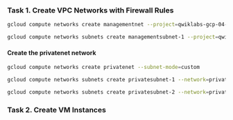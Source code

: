 ### **Task 1. Create VPC Networks with Firewall Rules**

```bash
gcloud compute networks create managementnet --project=qwiklabs-gcp-04-10e0bfc4aa8f --subnet-mode=custom --mtu=1460 --bgp-routing-mode=regional --bgp-best-path-selection-mode=legacy
```
```bash
gcloud compute networks subnets create managementsubnet-1 --project=qwiklabs-gcp-04-10e0bfc4aa8f --description=subred --range=10.130.0.0/20 --stack-type=IPV4_ONLY --network=managementnet --region=us-west1
```
#### Create the privatenet network 

```bash
gcloud compute networks create privatenet --subnet-mode=custom

gcloud compute networks subnets create privatesubnet-1 --network=privatenet --region=us-west1 --range=172.16.0.0/24

gcloud compute networks subnets create privatesubnet-2 --network=privatenet --region=europe-west1 --range=172.20.0.0/20

```


### **Task 2. Create VM Instances**
